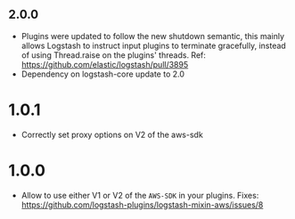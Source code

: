 ## 2.0.0
 - Plugins were updated to follow the new shutdown semantic, this mainly allows Logstash to instruct input plugins to terminate gracefully, 
   instead of using Thread.raise on the plugins' threads. Ref: https://github.com/elastic/logstash/pull/3895
 - Dependency on logstash-core update to 2.0

# 1.0.1
  * Correctly set proxy options on V2 of the aws-sdk

# 1.0.0
  * Allow to use either V1 or V2 of the `AWS-SDK` in your plugins. Fixes: https://github.com/logstash-plugins/logstash-mixin-aws/issues/8
